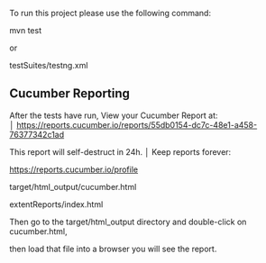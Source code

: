 To run this project please use the following command:

mvn test

or

testSuites/testng.xml



Cucumber Reporting
------------------
After the tests have run, View your Cucumber Report at:  
│
https://reports.cucumber.io/reports/55db0154-dc7c-48e1-a458-76377342c1ad

This report will self-destruct in 24h.
│
Keep reports forever:

https://reports.cucumber.io/profile

target/html_output/cucumber.html

extentReports/index.html

Then go to the target/html_output directory and double-click on cucumber.html,

then load that file into a browser you will see the report.




